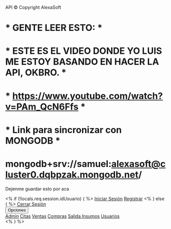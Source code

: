 API © Copyright AlexaSoft

# * GENTE LEER ESTO: *
# * ESTE ES EL VIDEO DONDE YO **LUIS** ME ESTOY BASANDO EN HACER LA API, OKBRO. *
# * https://www.youtube.com/watch?v=PAm_QcN6Ffs *


# * Link para sincronizar con MONGODB *
# mongodb+srv://samuel:alexasoft@cluster0.dqbpzak.mongodb.net/




Dejenme guardar esto por aca 
<div class="navbar-links">
    <% if (!locals.req.session.idUsuario) { %>
        <a href="/login">Iniciar Sesión</a>
        <a href="/registro">Registrar</a>
    <% } else { %>
        <a href="/cerrarsesion">Cerrar Sesión</a>
        <div class="dropdown">
            <button>Opciones</button>
            <div class="dropdown-content">
                <a href="/admin">Admin</a>
                <a href="/citas">Citas</a>
                <a href="/ventas">Ventas</a>
                <a href="/compras">Compras</a>
                <a href="/salidainsumos">Salida Insumos</a>
                <a href="/usuarios">Usuarios</a>
            </div>
        </div>
    <% } %>
</div>